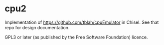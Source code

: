 # cpu2
Implementation of https://github.com/tblah/cpuEmulator in Chisel. See that repo for design documentation.

GPL3 or later (as published by the Free Software Foundation) licence.
